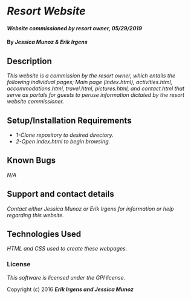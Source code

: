 # _Resort Website_

#### _Website commissioned by resort owner, 05/29/2019_

#### By _Jessica Munoz & Erik Irgens_

## Description

_This website is a commission by the resort owner, which entails the following individual pages; Main page (index.html), activities.html, accommodations.html, travel.html, pictures.html, and contact.html that serve as portals for guests to peruse information dictated by the resort website commissioner._

## Setup/Installation Requirements

* _1-Clone repository to desired directory._
* _2-Open index.html to begin browsing._


## Known Bugs

_N/A_

## Support and contact details

_Contact either Jessica Munoz or Erik Irgens for information or help regarding this website._

## Technologies Used

_HTML and CSS used to create these webpages._

### License

*This software is licensed under the GPI license.*

Copyright (c) 2016 **_Erik Irgens and Jessica Munoz_**
